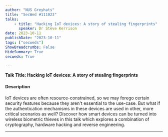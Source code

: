 ```yaml
---
author: "NUS Greyhats"
title: "SecWed #111023"
talks:
    - title: "Hacking IoT devices: A story of stealing fingerprints"
      speaker: Dr Steve Kerrison
date: 2023-10-11
publishDate: "2023-10-11"
tags: ["secweds"]
ShowBreadcrumbs: False
HideSummary: True
secweds: True

---
```



**Talk Title: Hacking IoT devices: A story of stealing fingerprints**

#### Description

IoT devices are often resource-constrained, so we may forego certain security features because they aren't essential to the use-case. But what if the authentication mechanisms in these devices are used in other, more critical scenarios as well? Discover how smart devices can be turned into wireless biometric thieves in this talk which explores a combination of cryptography, hardware hacking and reverse engineering.

---
